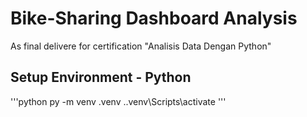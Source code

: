 # Bike-Sharing Dashboard Analysis
As final delivere for certification "Analisis Data Dengan Python"

## Setup Environment - Python

'''python
py -m venv .venv
.\.venv\Scripts\activate
'''
